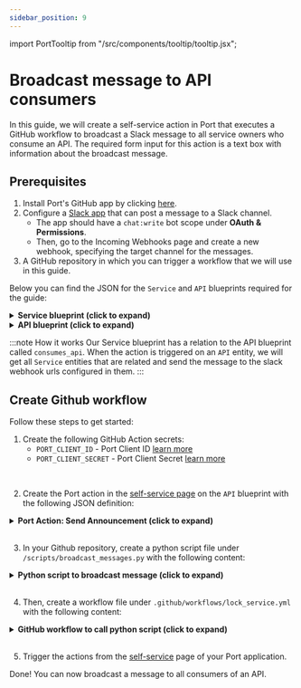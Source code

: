 ```yaml
---
sidebar_position: 9
---
```


import PortTooltip from "/src/components/tooltip/tooltip.jsx";

# Broadcast message to API consumers

In this guide, we will create a self-service action in Port that executes a GitHub workflow to broadcast a Slack message to all service owners who consume an API. The required form input for this action is a text box with information about the broadcast message.

## Prerequisites
1. Install Port's GitHub app by clicking [here](https://github.com/apps/getport-io/installations/new).
2. Configure a [Slack app](https://api.slack.com/apps) that can post a message to a Slack channel. 
   - The app should have a `chat:write` bot scope under **OAuth & Permissions**. 
   - Then, go to the Incoming Webhooks page and create a new webhook, specifying the target channel for the messages.
3. A GitHub repository in which you can trigger a workflow that we will use in this guide.

Below you can find the JSON for the `Service` and `API` blueprints required for the guide:

<details>
<summary><b>Service blueprint (click to expand)</b></summary>

```json showLineNumbers
{
  "identifier": "service",
  "title": "Service",
  "icon": "Microservice",
  "schema": {
    "properties": {
      "readme": {
        "title": "README",
        "type": "string",
        "format": "markdown",
        "icon": "Book"
      },
      "url": {
        "title": "URL",
        "format": "url",
        "type": "string",
        "icon": "Link"
      },
      "language": {
        "type": "string",
        "title": "Language",
        "icon": "Git"
      },
      "badges": {
        "type": "array",
        "title": "Badges",
        "icon": "Git"
      },
      "slack": {
        "icon": "Slack",
        "type": "string",
        "title": "Slack",
        "format": "url"
      },
      "tier": {
        "title": "Tier",
        "type": "string",
        "description": "How mission-critical the service is",
        "enum": [
          "Mission Critical",
          "Customer Facing",
          "Internal Service",
          "Other"
        ],
        "enumColors": {
          "Mission Critical": "turquoise",
          "Customer Facing": "green",
          "Internal Service": "darkGray",
          "Other": "yellow"
        },
        "icon": "DefaultProperty"
      }
    },
    "required": []
  },
  "mirrorProperties": {},
  "calculationProperties": {},
  "aggregationProperties": {},
  "relations": {
    "consumes_api": {
      "title": "Consumes API",
      "target": "api",
      "required": false,
      "many": true
    }
  }
}
```
</details>

<details>
<summary><b>API blueprint (click to expand)</b></summary>

```json showLineNumbers
{
  "identifier": "api",
  "title": "API",
  "icon": "RestApi",
  "schema": {
    "properties": {
      "status": {
        "icon": "DefaultProperty",
        "title": "Status",
        "type": "string",
        "default": "Active",
        "enum": [
          "Active",
          "Deprecated",
          "Development",
          "Scheduled for Deprecation"
        ],
        "enumColors": {
          "Active": "green",
          "Deprecated": "red",
          "Development": "turquoise",
          "Scheduled for Deprecation": "orange"
        }
      },
      "description": {
        "title": "Description",
        "type": "string",
        "icon": "DefaultProperty"
      },
      "tags": {
        "title": "Tags",
        "type": "array",
        "items": {
          "enum": [
            "Payments",
            "Transactions",
            "Refunds",
            "Credit Card"
          ],
          "enumColors": {
            "Payments": "blue",
            "Transactions": "turquoise",
            "Refunds": "orange",
            "Credit Card": "purple"
          },
          "type": "string"
        },
        "icon": "DefaultProperty"
      },
      "visibility": {
        "icon": "DefaultProperty",
        "title": "Visibility",
        "type": "string",
        "default": "Internal",
        "enum": [
          "Public",
          "Internal"
        ],
        "enumColors": {
          "Public": "blue",
          "Internal": "pink"
        }
      },
      "documentation": {
        "title": "Documentation",
        "icon": "Confluence",
        "type": "string",
        "format": "url"
      }
    },
    "required": []
  },
  "mirrorProperties": {},
  "calculationProperties": {},
  "aggregationProperties": {},
  "relations": {}
}
```
</details>

:::note How it works
Our Service blueprint has a relation to the API blueprint called `consumes_api`. When the action is triggered on an `API` entity, we will get all `Service` entities that are related and send the message to the slack webhook urls configured in them.
:::

## Create Github workflow

Follow these steps to get started:

1. Create the following GitHub Action secrets:
    - `PORT_CLIENT_ID` - Port Client ID [learn more](https://docs.getport.io/build-your-software-catalog/custom-integration/api/#get-api-token)
    - `PORT_CLIENT_SECRET` - Port Client Secret [learn more](https://docs.getport.io/build-your-software-catalog/custom-integration/api/#get-api-token)

<br />

2. Create the Port action in the [self-service page](https://app.getport.io/self-serve) on the `API` blueprint with the following JSON definition:

<details>

  <summary><b>Port Action: Send Announcement (click to expand)</b></summary>
   :::tip
- `<GITHUB-ORG>` - your GitHub organization or user name.
- `<GITHUB-REPO-NAME>` - your GitHub repository name.
:::


```json showLineNumbers
{
  "identifier": "send_announcement",
  "title": "Send Announcement",
  "icon": "Slack",
  "userInputs": {
    "properties": {
      "message": {
        "title": "Message",
        "type": "string"
      }
    },
    "required": [],
    "order": []
  },
  "invocationMethod": {
    "type": "GITHUB",
    "org": "<GITHUB-ORG>",
    "repo": "<GITHUB-REPO-NAME>",
    "workflow": "send-announcement.yml",
    "omitUserInputs": false,
    "omitPayload": false,
    "reportWorkflowStatus": true
  },
  "trigger": "DAY-2",
  "description": "Send Announcement to the consumers of the API",
  "requiredApproval": false
}
```

</details>

<br />


3. In your Github repository, create a python script file under `/scripts/broadcast_messages.py` with the following content:

<details>

<summary><b>Python script to broadcast message (click to expand)</b></summary>

```python showLineNumbers title="broadcast_messages.py"
import logging
import os
import requests

logging.basicConfig(level=logging.INFO)
logger = logging.getLogger(__name__)


class PortClient:
    def __init__(self, client_id: str, client_secret: str):
        self.api_url = "https://api.getport.io"
        self.access_token = self.get_token(client_id, client_secret)
        self.headers = {
            "Authorization": f"Bearer {self.access_token}",
            "User-Agent": "port-message-service",
        }

    def get_token(self, client_id, client_secret):
        credentials = {"clientId": client_id, "clientSecret": client_secret}
        token_response = requests.post(
            f"{self.api_url}/v1/auth/access_token", json=credentials
        )
        token_response.raise_for_status()
        return token_response.json()["accessToken"]

    def search_entities(self, query):
        search_req = requests.post(
            f"{self.api_url}/v1/entities/search",
            json=query,
            headers=self.headers,
            params={},
        )
        search_req.raise_for_status()
        return search_req.json()["entities"]


def send_notification(entity, message, api):
    title = entity["title"]
    slack_webhook = entity["properties"].get("slack")

    if slack_webhook:
        payload = {
            "text": f"Hello {title}! {message}. {api} team.",
        }
        requests.post(slack_webhook, json=payload)
    else:
        print(f"No Slack webhook found for: {title}")


if __name__ == "__main__":
    port_client_id = os.environ.get("PORT_CLIENT_ID")
    port_client_secret = os.environ.get("PORT_CLIENT_SECRET")
    message = os.environ.get("MESSAGE")
    sending_api = os.environ.get("SENDING_API")

    print("Initializing Port client", port_client_id, port_client_secret)
    port_client = PortClient(port_client_id, port_client_secret)
    
    logger.info(f"Fetching entities for query: sending_api {sending_api},")
    search_query = {
        "combinator": "and",
        "rules": [
            {"property": "$blueprint", "operator": "=", "value": "service"},
            {
                "blueprint": "api",
                "operator": "relatedTo",
                "value": sending_api,
            },
        ],
    }

    entities = port_client.search_entities(search_query)

    print(f"Found {len(entities)} entities for {sending_api}")

    for entity in entities:
        print(f"Sending notification to {entity['title']}")
        send_notification(entity, message, sending_api)
```

</details>
<br />

4. Then, create a workflow file under `.github/workflows/lock_service.yml` with the following content:

<details>

<summary><b>GitHub workflow to call python script (click to expand)</b></summary>

```yaml showLineNumbers title="send-announcement.yml"
name: Send Message to Service Owners

on:
  workflow_dispatch:
    inputs:
      message:
        description: "Message to send to service owners"
        required: true
        type: string
      port_payload:
        required: true
        description: "Port's payload, including details for who triggered the action and general context (blueprint, run id, etc...)"
        type: string

jobs:
  notify_api_consumers:
    runs-on: ubuntu-latest
    steps:
      - name: checkout
        uses: actions/checkout@v4
      - name: Run python script
        env:
          MESSAGE: ${{ github.event.inputs.message }}
          SENDING_API: ${{ fromJson(github.event.inputs.port_payload).payload.entity.identifier }}
          PORT_CLIENT_ID: ${{ secrets.PORT_CLIENT_ID }}
          PORT_CLIENT_SECRET: ${{ secrets.PORT_CLIENT_SECRET }}
        run: |
          python3 ./scripts/broadcast_messages.py
```

</details>
<br />


5. Trigger the actions from the [self-service](https://app.getport.io/self-serve) page of your Port application.

Done! You can now broadcast a message to all consumers of an API.